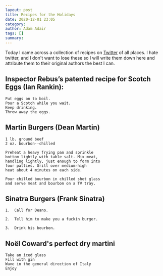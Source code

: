 ```yaml
---
layout: post
title: Recipes for the Holidays
date: 2020-12-01 23:05
category: 
author: Adam Adair
tags: []
summary: 
---
```


Today I came across a collection of recipes on [Twitter](https://twitter.com/Beathhigh/status/1333802426885804034) of all places. I hate twitter, and I don't want to lose these so I will write them down here and attribute them to their original authors the best I can.

## Inspector Rebus’s patented recipe for Scotch Eggs (Ian Rankin):
```
Put eggs on to boil.
Pour a Scotch while you wait.
Keep drinking.
Throw away the eggs.
```

## Martin Burgers (Dean Martin)
```
1 lb. ground beef
2 oz. bourbon--chilled

Preheat a heavy frying pan and sprinkle 
bottom lightly with table salt. Mix meat,
handling lightly, just enough to form into
four patties. Grill over medium-high 
heat about 4 minutes on each side.

Pour chilled bourbon in chilled shot glass
and serve meat and bourbon on a TV tray.
```

## Sinatra Burgers (Frank Sinatra)
```
1.  Call for Deano.

2.  Tell him to make you a fuckin burger.

3.  Drink his bourbon.
```

## Noël Coward's perfect dry martini
```
Take an iced glass
Fill with gin
Wave in the general direction of Italy
Enjoy
```

